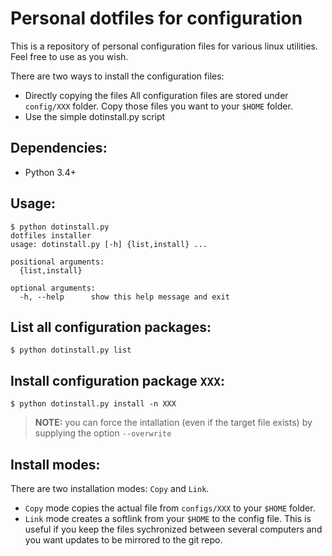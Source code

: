 # Personal dotfiles for configuration

This is a repository of personal configuration files for various linux utilities. Feel free to use as you wish.

There are two ways to install the configuration files:

- Directly copying the files
    All configuration files are stored under `config/XXX` folder. Copy those files you want to your `$HOME` folder.
- Use the simple dotinstall.py script

## Dependencies:
- Python 3.4+

## Usage:

``` 
$ python dotinstall.py
dotfiles installer
usage: dotinstall.py [-h] {list,install} ...

positional arguments:
  {list,install}

optional arguments:
  -h, --help      show this help message and exit
```

## List all configuration packages:

```
$ python dotinstall.py list
```

## Install configuration package `XXX`:
```
$ python dotinstall.py install -n XXX
```

> **NOTE:** you can force the intallation (even if the target file exists) by supplying the option `--overwrite`

## Install modes:
There are two installation modes: `Copy` and `Link`.

- ``Copy`` mode copies the actual file from `configs/XXX` to your `$HOME` folder. 
- ``Link`` mode creates a softlink from your `$HOME` to the config file. This is useful if you keep the files sychronized between several computers and you want updates to be mirrored to the git repo.
